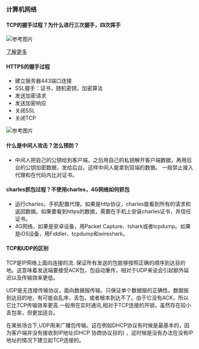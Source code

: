 ### 计算机网络

#### TCP的握手过程？为什么进行三次握手，四次挥手

![参考图片](./011.jpg)

[了解更多](https://baijiahao.baidu.com/s?id=1618114723935605183&wfr=spider&for=pc)


#### HTTPS的握手过程

- 建立服务器443端口连接
- SSL握手：证书，随机密钥，加密算法
- 发送加密请求
- 发送加密响应
- 关闭SSL
- 关闭TCP

![参考图片](./012.jpg)

#### 什么是中间人攻击？怎么预防？

- 中间人把自己的公钥给到客户端，之后用自己的私钥解开客户端数据，再用后台的公钥加密数据，发给后台。这样中间人能拿到双端的数据。
一般禁止接入代理和在代码内比对证书。


#### charles抓包过程？不使用charles，4G网络如何抓包

- 运行charles，手机配置代理。如果是http协议，charles能看到所有的请求和返回数据。如果要看到https的数据，需要在手机上安装charles证书，并信任证书。
- 4G网络，如果是安卓设备，用Packet Capture、tshark或者tcpdump。如果是iOS设备，用Fiddler、tcpdump和wireshark。

#### TCP和UDP的区别

  TCP是IP网络上面向连接的流. 保证所有发送的包能够按照正确的顺序到达目的地。这意味着发送端要接受ACK包，包自动重传，相对于UDP来说会引起额外延迟以及传输效率更低。

  UDP是无连接传输协议，面向数据报传输。只保证单个数据报的正确性。数据报到达目的地，有可能会乱序，丢包，或者根本到达不了。由于它没有ACK，所以它比TCP传输效率更高.一般用在实时通讯,相对于TCP连接的开销，虽然存在较小丢包率，但更加适合。

  在某些场合下,UDP用来广播包传输。这在例如DHCP协议有时候是最基本的，因为客户端并没有接收到IP地址(DHCP 协商协议目的) ，这时候是没有办法在没有IP地址的情况下建立起TCP连接的。

